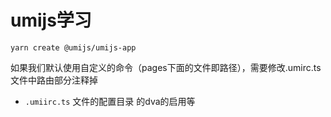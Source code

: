 
# umijs学习
`yarn create @umijs/umijs-app`

如果我们默认使用自定义的命令（pages下面的文件即路径），需要修改.umirc.ts文件中路由部分注释掉

-   `.umiirc.ts` 文件的配置目录
    的dva的启用等